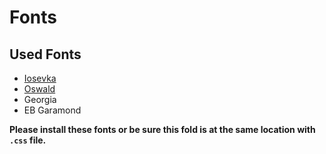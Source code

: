 # Fonts

## Used Fonts

- [Iosevka](https://github.com/be5invis/Iosevka)
- [Oswald](https://github.com/googlefonts/OswaldFont)
- Georgia
- EB Garamond

**Please install these fonts or be sure this fold is at the same location with `.css` file.**